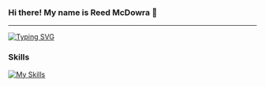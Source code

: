 ### Hi there! My name is Reed McDowra 👋

-----------------------------------------------------
[![Typing SVG](https://readme-typing-svg.demolab.com/?lines=Future+IT+Specalist;Lover+of+learning+new+technology;Unix+Enjoyer)](https://git.io/typing-svg)



### Skills 

[![My Skills](https://skillicons.dev/icons?i=linux,js,html,css,bootstrap,eclipse,github,python,jquery,java, )](https://skillicons.dev)
<!--
**RMcDowra/RMcDowra** is a ✨ _special_ ✨ repository because its `README.md` (this file) appears on your GitHub profile.

Here are some ideas to get you started:

- 🔭 I’m currently working on ...
- 🌱 I’m currently learning ...
- 👯 I’m looking to collaborate on ...
- 🤔 I’m looking for help with ...
- 💬 Ask me about ...
- 📫 How to reach me: ...
- 😄 Pronouns: ...
- ⚡ Fun fact: ...
-->
